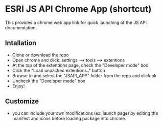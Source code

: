 # ESRI JS API Chrome App (shortcut)

This provides a chrome web app link for quick launching of the JS API documentation.

## Intallation

* Clone or download the repo
* Open chrome and click: settings --> tools --> extentions
* At the top of the extentions page, check the "Developer mode" box
* Click the "Load unpacked extentions.." button
* Browse to and select the "JSAPI_APP" folder from the repo and click ok
* Uncheck the "Developer mode" box
* Enjoy!

## Customize
* you can include your own modifications (ex: launch page) by editing the manifest and icons before loading package into chrome.
